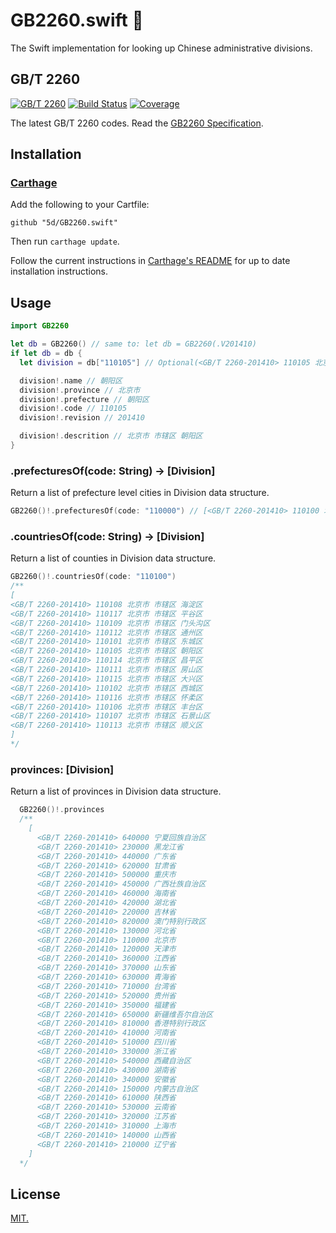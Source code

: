 # GB2260.swift 🚚

The Swift implementation for looking up Chinese administrative divisions.

## GB/T 2260

[![GB/T 2260](https://img.shields.io/badge/GB%2FT%202260-v0.2-blue.svg)](https://github.com/cn/GB2260)
[![Build Status](https://img.shields.io/travis/cn/GB2260.java.svg?style=flat)](https://travis-ci.org/cn/GB2260.java)
[![Coverage](https://img.shields.io/coveralls/cn/GB2260.java.svg?style=flat)](https://coveralls.io/r/cn/GB2260.java)

The latest GB/T 2260 codes. Read the [GB2260 Specification](https://github.com/cn/GB2260/blob/v0.2/spec.md).

## Installation

### [Carthage]

[Carthage]: https://github.com/Carthage/Carthage

Add the following to your Cartfile:

```
github "5d/GB2260.swift"
```

Then run `carthage update`.

Follow the current instructions in [Carthage's README][carthage-installation]
for up to date installation instructions.

[carthage-installation]: https://github.com/Carthage/Carthage#adding-frameworks-to-an-application

## Usage

```swift
import GB2260

let db = GB2260() // same to: let db = GB2260(.V201410)
if let db = db {
  let division = db["110105"] // Optional(<GB/T 2260-201410> 110105 北京市 市辖区 朝阳区)

  division!.name // 朝阳区
  division!.province // 北京市
  division!.prefecture // 朝阳区
  division!.code // 110105
  division!.revision // 201410

  division!.descrition // 北京市 市辖区 朝阳区
}
```

### .prefecturesOf(code: String) -> [Division]

Return a list of prefecture level cities in Division data structure.

```swift
GB2260()!.prefecturesOf(code: "110000") // [<GB/T 2260-201410> 110100 北京市 市辖区, <GB/T 2260-201410> 110200 北京市 县]
```

### .countriesOf(code: String) -> [Division]

Return a list of counties in Division data structure.

```swift
GB2260()!.countriesOf(code: "110100") 
/**
[
<GB/T 2260-201410> 110108 北京市 市辖区 海淀区
<GB/T 2260-201410> 110117 北京市 市辖区 平谷区
<GB/T 2260-201410> 110109 北京市 市辖区 门头沟区
<GB/T 2260-201410> 110112 北京市 市辖区 通州区
<GB/T 2260-201410> 110101 北京市 市辖区 东城区
<GB/T 2260-201410> 110105 北京市 市辖区 朝阳区
<GB/T 2260-201410> 110114 北京市 市辖区 昌平区
<GB/T 2260-201410> 110111 北京市 市辖区 房山区
<GB/T 2260-201410> 110115 北京市 市辖区 大兴区
<GB/T 2260-201410> 110102 北京市 市辖区 西城区
<GB/T 2260-201410> 110116 北京市 市辖区 怀柔区
<GB/T 2260-201410> 110106 北京市 市辖区 丰台区
<GB/T 2260-201410> 110107 北京市 市辖区 石景山区
<GB/T 2260-201410> 110113 北京市 市辖区 顺义区
]
*/
```

### provinces: [Division]

Return a list of provinces in Division data structure.

```swift
  GB2260()!.provinces 
  /** 
    [
      <GB/T 2260-201410> 640000 宁夏回族自治区
      <GB/T 2260-201410> 230000 黑龙江省
      <GB/T 2260-201410> 440000 广东省
      <GB/T 2260-201410> 620000 甘肃省
      <GB/T 2260-201410> 500000 重庆市
      <GB/T 2260-201410> 450000 广西壮族自治区
      <GB/T 2260-201410> 460000 海南省
      <GB/T 2260-201410> 420000 湖北省
      <GB/T 2260-201410> 220000 吉林省
      <GB/T 2260-201410> 820000 澳门特别行政区
      <GB/T 2260-201410> 130000 河北省
      <GB/T 2260-201410> 110000 北京市
      <GB/T 2260-201410> 120000 天津市
      <GB/T 2260-201410> 360000 江西省
      <GB/T 2260-201410> 370000 山东省
      <GB/T 2260-201410> 630000 青海省
      <GB/T 2260-201410> 710000 台湾省
      <GB/T 2260-201410> 520000 贵州省
      <GB/T 2260-201410> 350000 福建省
      <GB/T 2260-201410> 650000 新疆维吾尔自治区
      <GB/T 2260-201410> 810000 香港特别行政区
      <GB/T 2260-201410> 410000 河南省
      <GB/T 2260-201410> 510000 四川省
      <GB/T 2260-201410> 330000 浙江省
      <GB/T 2260-201410> 540000 西藏自治区
      <GB/T 2260-201410> 430000 湖南省
      <GB/T 2260-201410> 340000 安徽省
      <GB/T 2260-201410> 150000 内蒙古自治区
      <GB/T 2260-201410> 610000 陕西省
      <GB/T 2260-201410> 530000 云南省
      <GB/T 2260-201410> 320000 江苏省
      <GB/T 2260-201410> 310000 上海市
      <GB/T 2260-201410> 140000 山西省
      <GB/T 2260-201410> 210000 辽宁省
    ]
  */
```

## License

[MIT.](LICENSE)
